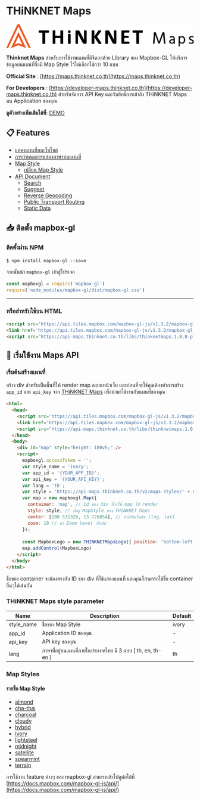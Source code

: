 # THiNKNET Maps

![THiNKNET Maps Logo](/static/image/logo_thinknet_maps.png)

**Thinknet Maps** สำหรับการใช้งานแผนที่ดิจิตอลด้วย Library ของ Mapbox-GL
ให้บริการข้อมูลบนแผนที่ซึ่งมี Map Style ไว้ให้เลือกใช้กว่า 10 แบบ

**Official Site** : [https://maps.thinknet.co.th](https://maps.thinknet.co.th)

**For Developers** : [https://developer-maps.thinknet.co.th](https://developer-maps.thinknet.co.th)
สำหรับจัดการ API Key และรับสิทธิ์การเข้าถึง THiNKNET Maps บน Application ของคุณ

**ดูตัวอย่างเพิ่มเติมได้ที่**: [DEMO](https://demo-maps.thinknet.co.th)

## :clipboard: Features

- [แสดงแผนที่บนเว็บไซต์](#get-started)
- [การกำหนดการแสดงภาษาบนแผนที่](./th/MAPSTYLE.md#การกำหนดการแสดงภาษาบนแผนที่)
- [Map Style](#map-style)
  - [เปลี่ยน Map Style](#change-map-style)
- [API Document](#)
  - [Search](./th/API_SEARCH.md)
  - [Suggest](./th/API_SUGGEST.md)
  - [Reverse Geocoding](./th/API_REVERSE_GEOCODING.md)
  - [Public Transport Routing](./th/API_PUBLIC_TRANSPORT_ROUTING.md)
  - [Static Data](./th/API_STATIC_DATA.md)

## :inbox_tray: ติดตั้ง mapbox-gl

### ติดตั้งผ่าน NPM

```shell
$ npm install mapbox-gl --save
```

จากนั้นนำ `mapbox-gl` เข้าสู่โปรเจค

```javascript
const mapboxgl = require('mapbox-gl')
require('node_modules/mapbox-gl/dist/mapbox-gl.css')
```

---

### หรือสำหรับใช้บน HTML

```html
<script src='https://api.tiles.mapbox.com/mapbox-gl-js/v1.3.2/mapbox-gl.js'></script>
<link href='https://api.tiles.mapbox.com/mapbox-gl-js/v1.3.2/mapbox-gl.css' rel='stylesheet' />
<script src="https://api-maps.thinknet.co.th/libs/thinknetmaps.1.0.0-plugin.min.js"></script>
```

## :electric_plug: เริ่มใช้งาน Maps API

<a name="get-started"></a>

### เริ่มต้นสร้างแผนที่

สร้าง div สำหรับเป็นพื้นที่ให้ render map ลงบนหน้าเว็บ และก่อนที่จะใช้คุณต้องทำการสร้าง `app_id` และ `api_key` จาก [THiNKNET Maps](https://developer-maps.thinknet.co.th)
เพื่อนำมาใช้งานกับแผนที่ของคุณ

```html
<html>
  <head>
    <script src='https://api.tiles.mapbox.com/mapbox-gl-js/v1.3.2/mapbox-gl.js'></script>
    <link href='https://api.tiles.mapbox.com/mapbox-gl-js/v1.3.2/mapbox-gl.css' rel='stylesheet' />
    <script src="https://api-maps.thinknet.co.th/libs/thinknetmaps.1.0.0-plugin.min.js"></script>
  </head>
  <body>
    <div id="map" style="height: 100vh;" />
    <script>
      mapboxgl.accessToken = '';
      var style_name = 'ivory';
      var app_id = '{YOUR_APP_ID}';
      var api_key = '{YOUR_API_KEY}';
      var lang = 'th';
      var style = 'https://api-maps.thinknet.co.th/v2/maps-styles/' + style_name + '?app_id=' + app_id + '&api_key=' + api_key + '&lang=' + lang;
      var map = new mapboxgl.Map({
        container: 'map', // id ของ div ที่จะให้ map ไป render
        style: style, // ที่อยู่ MapStyle ของ THiNKNET Maps
        center: [100.531326, 13.726854], // ค่าพิกัดเริ่มต้น [lng, lat]
        zoom: 10 // ค่า Zoom level เริ่มต้น
      });

      const MapboxLogo = new THINKNETMapsLogo({ position: 'bottom-left' }) // position: bottom-left, top-left, top-right, bottom-right
      map.addControl(MapboxLogo)
    </script>
  </body>
</html>
```

ชื่อของ container จะต้องตรงกับ ID ของ div ที่ใช้แสดงแผนที่ และคุณก็สามารถใช้ชื่อ container อื่นๆได้เช่นกัน

### THiNKNET Maps style parameter

| Name | Description | Default |
|------|-------------|---------|
| style_name | ชื่อของ Map Style | ivory |
| app_id | Application ID ของคุณ | - |
| api_key | API key ของคุณ | - |
| lang | ภาษาที่อยู่บนแผนที่ภายในประเทศไทย มี 3 แบบ [ th, en, th-en ] | th |

<a name="map-style"></a>

### Map Styles

#### รายชื่อ Map Style

- [almond](./th/MAPSTYLE.md#almond)
- [cha-thai](./th/MAPSTYLE.md#cha-thai)
- [charcoal](./th/MAPSTYLE.md#charcoal)
- [cloudy](./th/MAPSTYLE.md#cloudy)
- [hybrid](./th/MAPSTYLE.md#hybrid)
- [ivory](./th/MAPSTYLE.md#ivory)
- [lightsteel](./th/MAPSTYLE.md#lightsteel)
- [midnight](./th/MAPSTYLE.md#midnight)
- [satellite](./th/MAPSTYLE.md#satellite)
- [spearmint](./th/MAPSTYLE.md#spearmint)
- [terrain](./th/MAPSTYLE.md#terrain)

การใช้งาน feature ต่างๆ ของ mapbox-gl สามารถเข้าไปดูต่อได้ที่ [https://docs.mapbox.com/mapbox-gl-js/api/](https://docs.mapbox.com/mapbox-gl-js/api/)
